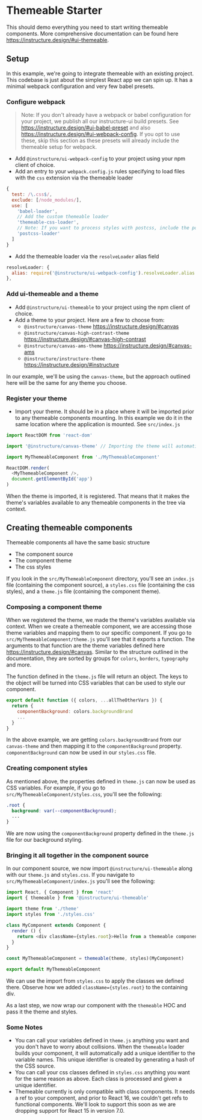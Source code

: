 # Themeable Starter
This should demo everything you need to start writing themeable components. More comprehensive documentation can be found here https://instructure.design/#ui-themeable.

## Setup
In this example, we're going to integrate themeable with an existing project. This codebase is just about the simplest React app we can spin up. It has a minimal webpack configuration and very few babel presets.

### Configure webpack
> Note: If you don't already have a webpack or babel configuration for your project, we publish all our instructure-ui build presets. See https://instructure.design/#ui-babel-preset and also https://instructure.design/#ui-webpack-config. If you opt to use these, skip this section as these presets will already include the themeable setup for webpack.

* Add `@instructure/ui-webpack-config` to your project using your npm client of choice.
* Add an entry to your `webpack.config.js` rules specifying to load files with the `css` extension via the themeable loader
```js
{
  test: /\.css$/,
  exclude: [/node_modules/],
  use: [
    'babel-loader',
    // Add the custom themeable loader
    'themeable-css-loader',
    // Note: If you want to process styles with postcss, include the postcss loader in this entry as well
    'postcss-loader'
  ]
}
```
* Add the themeable loader via the `resolveLoader` alias field
```js
resolveLoader: {
  alias: require('@instructure/ui-webpack-config').resolveLoader.alias
},
```

### Add ui-themeable and a theme
* Add `@instructure/ui-themeable` to your project using the npm client of choice.
* Add a theme to your project. Here are a few to choose from:
  - `@instructure/canvas-theme` https://instructure.design/#canvas
  - `@instructure/canvas-high-contrast-theme` https://instructure.design/#canvas-high-contrast
  - `@instructure/canvas-ams-theme` https://instructure.design/#canvas-ams
  - `@instructure/instructure-theme` https://instructure.design/#instructure

In our example, we'll be using the `canvas-theme`, but the approach outlined here will be the same for any theme you choose.

### Register your theme
* Import your theme. It should be in a place where it will be imported prior to any themeable components mounting. In this example we do it in the same location where the application is mounted. See `src/index.js`
```js
import ReactDOM from 'react-dom'

import '@instructure/canvas-theme' // Importing the theme will automatically register it

import MyThemeableComponent from './MyThemeableComponent'

ReactDOM.render(
  <MyThemeableComponent />,
  document.getElementById('app')
)
```

When the theme is imported, it is registered. That means that it makes the theme's variables available to any themeable components in the tree via context.

## Creating themeable components
Themeable components all have the same basic structure
- The component source
- The component theme
- The css styles

If you look in the `src/MyThemeableComponent` directory, you'll see an `index.js` file (containing the component source), a `styles.css` file (containing the css styles), and a `theme.js` file (containing the component theme).

### Composing a component theme
When we registered the theme, we made the theme's variables available via context. When we create a themeable component, we are accessing those theme variables and mapping them to our specific component. If you go to `src/MyThemeableComponent/theme.js` you'll see that it exports a function. The arguments to that function are the theme variables defined here https://instructure.design/#canvas. Similar to the structure outlined in the documentation, they are sorted by groups for `colors`, `borders`, `typography` and more.

The function defined in the `theme.js` file will return an object. The keys to the object will be turned into CSS variables that can be used to style our component.
```js
export default function ({ colors, ...allTheOtherVars }) {
  return {
    componentBackground: colors.backgroundBrand
    ...
  }
}
```
In the above example, we are getting `colors.backgroundBrand` from our `canvas-theme` and then mapping it to the `componentBackground` property. `componentBackground` can now be used in our `styles.css` file.

### Creating component styles
As mentioned above, the properties defined in `theme.js` can now be used as CSS variables. For example, if you go to `src/MyThemeableComponent/styles.css`, you'll see the following:
```css
.root {
  background: var(--componentBackground);
  ...
}
```
We are now using the `componentBackground` property defined in the `theme.js` file for our background styling.

### Bringing it all together in the component source
In our component source, we now import `@instructure/ui-themeable` along with our `theme.js` and `styles.css`. If you navigate to `src/MyThemeableComponent/index.js` you'll see the following:
```js
import React, { Component } from 'react'
import { themeable } from '@instructure/ui-themeable'

import theme from './theme'
import styles from './styles.css'

class MyComponent extends Component {
  render () {
    return <div className={styles.root}>Hello from a themeable component!</div>
  }
}

const MyThemeableComponent = themeable(theme, styles)(MyComponent)

export default MyThemeableComponent
```
We can use the import from `styles.css` to apply the classes we defined there. Observe how we added `className={styles.root}` to the containing div.

As a last step, we now wrap our component with the `themeable` HOC and pass it the theme and styles.

### Some Notes
* You can call your variables defined in `theme.js` anything you want and you don't have to worry about collisions. When the `themeable` loader builds your component, it will automatically add a unique identifier to the variable names. This unique identifier is created by generating a hash of the CSS source.
* You can call your css classes defined in `styles.css` anything you want for the same reason as above. Each class is processed and given a unique identifier.
* Themeable currently is only compatible with class components. It needs a ref to your component, and prior to React 16, we couldn't get refs to functional components. We'll look to support this soon as we are dropping support for React 15 in version 7.0.

